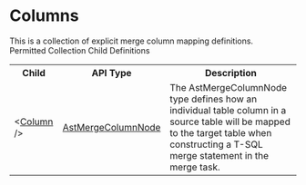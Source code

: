 # Columns

<div class="LanguageSummary"><div class ="SummaryItem">This is a collection of explicit merge column mapping definitions.</div></div><div class="SchemaBindingGroup"><div class="SchemaBindingGroupHeader">Permitted Collection Child Definitions</div><table id="SchemaBindingList" class="SchemaBindingList"><tbody><tr><th class="SchemaBindingNameColumnHeader">Child</th><th class="SchemaBindingTypeColumnHeader">API Type</th><th class="SchemaBindingSummaryColumnHeader">Description</th></tr><tr class="cd0"><td class="SchemaBindingName"><span class="punc">&lt;</span><a href=Varigence.Languages.Biml.Task.AstMergeColumnNode.html">Column</a><span class="punc"> /&gt;</span></td><td class="SchemaBindingType"><a href="../api-reference/Varigence.Languages.Biml.Task.AstMergeColumnNode.html">AstMergeColumnNode</a></td><td class="SchemaBindingSummary">The AstMergeColumnNode type defines how an individual table column in a source table will be mapped to the target table when constructing a T-SQL merge statement in the merge task.</td></tr></tbody></table></div>